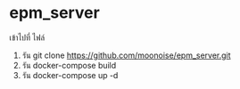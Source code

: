 # epm_server

เข้าไปที่ ไฟล์

1. รัน git clone https://github.com/moonoise/epm_server.git
2. รัน docker-compose build
3. รัน docker-compose up -d
